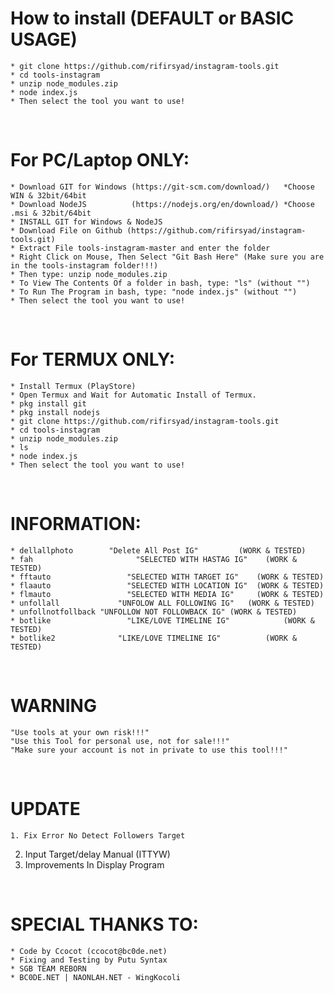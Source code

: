 # How to install (DEFAULT or BASIC USAGE)
	* git clone https://github.com/rifirsyad/instagram-tools.git
	* cd tools-instagram
	* unzip node_modules.zip
	* node index.js
	* Then select the tool you want to use!
<br/>

# For PC/Laptop ONLY:
	* Download GIT for Windows (https://git-scm.com/download/)   *Choose WIN & 32bit/64bit
	* Download NodeJS          (https://nodejs.org/en/download/) *Choose .msi & 32bit/64bit
	* INSTALL GIT for Windows & NodeJS
	* Download File on Github (https://github.com/rifirsyad/instagram-tools.git)
	* Extract File tools-instagram-master and enter the folder
	* Right Click on Mouse, Then Select "Git Bash Here" (Make sure you are in the tools-instagram folder!!!)
	* Then type: unzip node_modules.zip
	* To View The Contents Of a folder in bash, type: "ls" (without "")
	* To Run The Program in bash, type: "node index.js" (without "")
	* Then select the tool you want to use!
<br/>

# For TERMUX ONLY:
	* Install Termux (PlayStore)
	* Open Termux and Wait for Automatic Install of Termux.
	* pkg install git
	* pkg install nodejs
	* git clone https://github.com/rifirsyad/instagram-tools.git
	* cd tools-instagram
	* unzip node_modules.zip
	* ls
	* node index.js
	* Then select the tool you want to use!
<br/>

# INFORMATION:
	* dellallphoto		  "Delete All Post IG"         (WORK & TESTED)
	* fah				        "SELECTED WITH HASTAG IG"    (WORK & TESTED)
	* fftauto			      "SELECTED WITH TARGET IG"    (WORK & TESTED)
	* flaauto			      "SELECTED WITH LOCATION IG"  (WORK & TESTED)
	* flmauto			      "SELECTED WITH MEDIA IG"     (WORK & TESTED)
	* unfollall			    "UNFOLOW ALL FOLLOWING IG"   (WORK & TESTED)
	* unfollnotfollback "UNFOLLOW NOT FOLLOWBACK IG" (WORK & TESTED)
	* botlike			      "LIKE/LOVE TIMELINE IG"			 (WORK & TESTED)
	* botlike2			    "LIKE/LOVE TIMELINE IG"			 (WORK & TESTED)
<br/>

# WARNING
	"Use tools at your own risk!!!"
	"Use this Tool for personal use, not for sale!!!"
	"Make sure your account is not in private to use this tool!!!"
<br/>

# UPDATE
	1. Fix Error No Detect Followers Target
  2. Input Target/delay Manual (ITTYW)
  3. Improvements In Display Program
<br/>

# SPECIAL THANKS TO:
	* Code by Ccocot (ccocot@bc0de.net)
	* Fixing and Testing by Putu Syntax
	* SGB TEAM REBORN
	* BC0DE.NET | NAONLAH.NET - WingKocoli
